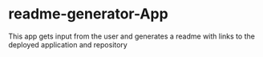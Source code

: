 # readme-generator-App
This app gets input from the user and generates a readme with links to the deployed application and repository
